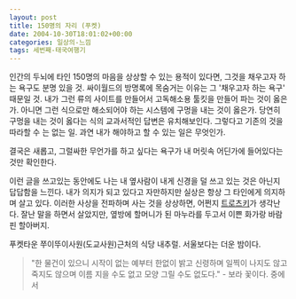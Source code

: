 ```yaml
---
layout: post
title: 150명의 자리 (푸켓)
date: 2004-10-30T18:01:02+00:00
categories: 일상의-느낌
tags: 세번째-태국여행기
---
```

인간의 두뇌에 타인 150명의 마음을 상상할 수 있는 용적이 있다면, 그것을 채우고자 하는 욕구도 분명 있을 것. 싸이월드의 방명록에 목숨거는 이유는 그 '채우고자 하는 욕구' 때문일 것. 내가 그런 류의 사이트를 만들어서 고독해소용 툴킷을 만들어 파는 것이 옳은가. 아니면 그런 식으로만 해소되어야 하는 시스템에 구멍을 내는 것이 옳은가. 당연히 구멍을 내는 것이 옳다는 식의 교과서적인 답변은 유치해보인다. 그렇다고 기존의 것을 따라할 수 는 없는 일. 과연 내가 해야하고 할 수 있는 일은 무엇인가.

결국은 새롭고, 그럴싸한 무언가를 하고 싶다는 욕구가 내 머릿속 어딘가에 들어있다는 것만 확인한다.

이런 글을 쓰고있는 동안에도 나는 내 옆사람이 내게 신경을 덜 쓰고 있는 것은 아닌지 답답함을 느낀다. 내가 의지가 되고 있다고 자만하지만 실상은 항상 그 타인에게 의지하며 살고 있다. 이러한 사상을 전파하며 사는 것을 상상하면, 어쩐지 <a href="http://jinto.pe.kr/422">트로츠키</a>가 생각난다. 잘난 말을 하면서 살았지만, 옆방에 할머니가 된 마누라를 두고서 이쁜 화가랑 바람핀 할아버지.

푸켓타운 쭈이뚜이사원(도교사원)근처의 식당 내추럴. 서울보다는 더운 밤이다.

<blockquote>"한 물건이 있으니
시작이 없는 예부터 한없이 밝고 신령하며
일찍이 나지도 않고 죽지도 않으며
이름 지을 수도 없고 모양 그릴 수도 없도다."
- 보라 꽃이다. 중에서</blockquote>
